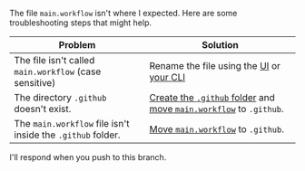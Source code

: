 The file `main.workflow` isn't where I expected. Here are some troubleshooting steps that might help.

| Problem                                                     | Solution                                                                                                                                                                                        |
|-------------------------------------------------------------|-------------------------------------------------------------------------------------------------------------------------------------------------------------------------------------------------|
| The file isn't called `main.workflow` (case sensitive)      | Rename the file using the [UI](https://help.github.com/articles/renaming-a-file/) or [your CLI](https://help.github.com/articles/renaming-a-file-using-the-command-line/)                       |
| The directory `.github` doesn't exist.                      | [Create the `.github` folder](https://help.github.com/articles/creating-new-files/) and [move `main.workflow`](https://help.github.com/articles/moving-a-file-to-a-new-location/) to `.github`. |
| The `main.workflow` file isn't inside the `.github` folder. | [Move `main.workflow`](https://help.github.com/articles/moving-a-file-to-a-new-location/) to `.github`.                                                                                         |

I'll respond when you push to this branch. 